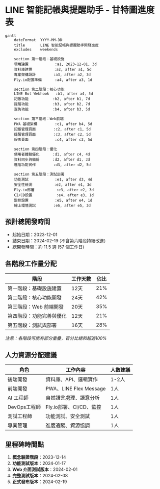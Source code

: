 # LINE 智能記帳與提醒助手 - 甘特圖進度表

```mermaid
gantt
    dateFormat  YYYY-MM-DD
    title       LINE 智能記帳與提醒助手開發進度
    excludes    weekends
    
    section 第一階段：基礎設施
    環境建置            :a1, 2023-12-01, 3d
    資料庫建置          :a2, after a1, 5d
    專案架構設計        :a3, after a2, 3d
    Fly.io配置準備      :a4, after a3, 1d
    
    section 第二階段：核心功能
    LINE Bot Webhook   :b1, after a4, 5d
    記帳功能           :b2, after b1, 7d
    提醒功能           :b3, after b2, 7d
    查詢功能           :b4, after b3, 5d
    
    section 第三階段：Web前端
    PWA 基礎架構        :c1, after b4, 5d
    記帳管理頁面        :c2, after c1, 5d
    提醒管理頁面        :c3, after c2, 5d
    報表頁面            :c4, after c3, 5d
    
    section 第四階段：優化
    使用者體驗優化      :d1, after c4, 4d
    資料同步與備份      :d2, after d1, 3d
    進階功能實作        :d3, after d2, 5d
    
    section 第五階段：測試部署
    功能測試            :e1, after d3, 4d
    安全性檢測          :e2, after e1, 3d
    Fly.io部署          :e3, after e2, 3d
    CI/CD設置           :e4, after e3, 1d
    監控設置            :e5, after e4, 1d
    線上環境測試        :e6, after e5, 3d
```

## 預計總開發時間

- 起始日期：2023-12-01
- 結束日期：2024-02-19 (不含第六階段持續改進)
- 總開發時間：約 11.5 週 (57 個工作日)

## 各階段工作量分配

| 階段 | 工作天數 | 佔比 |
|------|----------|------|
| 第一階段：基礎設施建置 | 12天 | 21% |
| 第二階段：核心功能開發 | 24天 | 42% |
| 第三階段：Web 前端開發 | 20天 | 35% |
| 第四階段：功能完善與優化 | 12天 | 21% |
| 第五階段：測試與部署 | 16天 | 28% |

*注意：各階段可能有部分重疊，百分比總和超過100%*

## 人力資源分配建議

| 角色 | 工作內容 | 人數建議 |
|------|----------|----------|
| 後端開發 | 資料庫、API、邏輯實作 | 1-2人 |
| 前端開發 | PWA、LINE Flex Message | 1人 |
| AI 工程師 | 自然語言處理、語意分析 | 1人 |
| DevOps工程師 | Fly.io部署、CI/CD、監控 | 1人 |
| 測試工程師 | 功能測試、安全測試 | 1人 |
| 專案管理 | 進度追蹤、資源協調 | 1人 |

## 里程碑時間點

1. **概念驗證階段**：2023-12-14
2. **功能測試版本**：2024-01-17
3. **Web 介面測試版本**：2024-02-01
4. **完整測試版本**：2024-02-08
5. **正式發布版本**：2024-02-19 